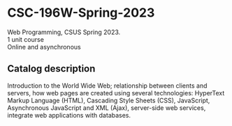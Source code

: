 # CSC-196W-Spring-2023
Web Programming, CSUS Spring 2023.</br>
1 unit course </br>
Online and asynchronous

## Catalog description
Introduction to the World Wide Web; relationship between clients and servers, how web pages are created using several technologies: HyperText Markup Language (HTML), Cascading Style Sheets (CSS), JavaScript, Asynchronous JavaScript and XML (Ajax), server-side web services, integrate web applications with databases.
